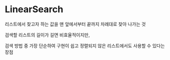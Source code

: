 # LinearSearch

리스트에서 찾고자 하는 값을 맨 앞에서부터 끝까지 차례대로 찾아 나가는 것

검색할 리스트의 길이가 길면 비효율적이지만, 

검색 방법 중 가장 단순하여 구현이 쉽고 정렬되지 않은 리스트에서도 사용할 수 있다는 장점
